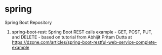 # spring
Spring Boot Repository

1. spring-boot-rest: Spring Boot REST calls example - GET, POST, PUT, and DELETE - based on tutorial from Abhijit Pritam Dutta at https://dzone.com/articles/spring-boot-restful-web-service-complete-example 

